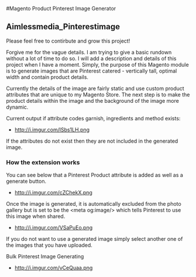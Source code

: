 #Magento Product Pinterest Image Generator
## Aimlessmedia_Pinterestimage

Please feel free to contirbute and grow this project!

Forgive me for the vague details. I am trying to give a basic rundown without a lot of time to do so. I will add a description and details of this project when I have a moment. Simply, the purpose of this Magento module is to generate images that are Pinterest catered - vertically tall, optimal width and contain product details.

Currently the details of the image are fairly static and use custom product attributes that are unique to my Magento Store. The next step is to make the product details within the image and the background of the image more dynamic.

Current output if attribute codes garnish, ingredients and method exists:

 - http://i.imgur.com/lSbs1LH.png
 
If the attributes do not exist then they are not included in the generated image.

### How the extension works
You can see below that a Pinterest Product attribute is added as well as a generate button.
 - http://i.imgur.com/cZChekX.png
 
Once the image is generated, it is automatically excluded from the photo gallery but is set to be the \<meta og:image/> which tells Pinterest to use this image when shared.
 - http://i.imgur.com/VSaPuEo.png

If you do not want to use a generated image simply select another one of the images that you have uploaded.

Bulk Pinterest Image Generating
 - http://i.imgur.com/vCeQuaa.png
